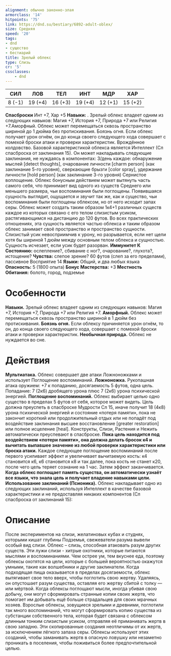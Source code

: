```yaml
---
alignment: обычно законно-злая
armorclass: '14'
hitpoints: '75'
link: https://dnd.su/bestiary/6892-adult-oblex/
size: Средняя
speed: '20'
tags:
- dnd
- существо
- бестиарий
title: Зрелый облекс
type: Слизь
cr: '5'
cssclasses:
    - dnd
---
```



| СИЛ | ЛОВ | ТЕЛ | ИНТ | МДР | ХАР |
|---|---|---|---|---|---|
| 8 (-1) | 19 (+4) | 16 (+3) | 19 (+4) | 12 (+1) | 15 (+2) |
**Спасброски** Инт +7, Хар +5
**Навыки:** . Зрелый облекс владеет одним из следующих навыков: Магия +7, История +7, Природа +7 или Религия +7.Аморфный. Облекс может перемещаться сквозь пространство шириной до 1 дюйма без протискивания.
Боязнь огня. Если облекс получает урон огнём, он до конца своего следующего хода совершает с помехой броски атаки и проверки характеристик.
Врождённое колдовство. Базовой характеристикой облекса является Интеллект (Сл спасброска от заклинания 15). Он может накладывать следующие заклинания, не нуждаясь в компонентах:
3/день каждое: обнаружение мыслей [detect thoughts], очарование личности [charm person] (как заклинание 5-го уровня), сверкающие брызги [color spray], удержание личности [hold person] (как заклинание 3-го уровня)
Сернистое воплощение. Облекс бонусным действием может вытянуть часть самого себя, что принимает вид одного из существ Среднего или меньшего размера, чьи воспоминания были поглощены. Появившаяся сущность выглядит, ощущается и звучит так же, как и существо, чьи воспоминания были поглощены облексом, но от него исходит запах серы. Облекс может создать таким образом 1к4+1 различных существ каждое из которых связано с его телом слизистым усиком, растягивающимся на дистанцию до 120 футов. Во всех практических отношениях, эта сущность является частью облекса и таким образом облекс занимает своё пространство и пространство сущности. Слизистый усик невосприимчив к урону, но разрывается, если нет щели хотя бы шириной 1 дюйм между основным телом облекса и сущностью. Сущность исчезает, если усик будет разорван.
**Иммунитет К Состоянию:** ослепление?, сбивание с ног?, очарование?, глухота?, истощение?
**Чувства:** слепое зрение? 60 футов (слеп за его пределами), пассивное Восприятие 14
**Языки:** Общий, и два любых языка
**Опасность:** 5 (1800 опыта)
**Бонус Мастерства:** +3
**Местность Обитания:** болото, город, подземье


# Особенности
**Навыки.** Зрелый облекс владеет одним из следующих навыков: Магия +7, История +7, Природа +7 или Религия +7.
**Аморфный.** Облекс может перемещаться сквозь пространство шириной в 1 дюйм без протискивания.
**Боязнь огня.** Если облексу причиняется урон огнём, то он, до конца своего следующего хода, совершает с помехой броски атаки и проверки характеристик.
**Необычная природа.** Облекс не нуждается во сне.


# Действия
**Мультиатака.** Облекс совершает две атаки Ложноножками и использует Поглощение воспоминаний.
**Ложноножка.** Рукопашная атака оружием: +7 к попаданию, досягаемость 5 футов, одна цель. Попадание: 7 (2к6) дробящего урона плюс 7 (2к6) урона психической энергией.
**Поглощение воспоминаний.** Облекс выбирает целью одно существо в пределах 5 футов от себя, которое может видеть. Цель должна преуспеть в спасброске Мудрости Сл 15, иначе получит 18 (4к8) урона психической энергией и состояние «потеря памяти», пока не закончит короткий или продолжительный отдых или не попадёт под воздействие заклинания высшее восстановление [greater restoration] или полное исцеление [heal]. Конструкты, Слизи, Растения и Нежить автоматически преуспевают в спасброске.
**Пока цель находится под воздействием «потери памяти», она должна делать бросок к4 и вычитать выпавшее значение из любой проверки характеристики или броска атаки.** Каждое следующее поглощение воспоминаний после первого усиливает эффект и увеличивает вычитаемую кость: к4 становится к6, к6 становится к8 и так далее, пока кость не станет к20, после чего цель теряет сознание на 1 час. Затем эффект заканчивается.
**Когда облекс поглощает память существа, он автоматически узнаёт все языки, что знала цель и получает владение навыками цели.** 
**Использование заклинаний (Псионика).** Облекс накладывает одно из следующих заклинаний, используя Интеллект в качестве базовой характеристики и не предоставляя никаких компонентов (Сл спасброска от заклинаний 15):


# Описание
После экспериментов на слизи, желатиновых кубах и студнях, которыми кишат глубины Подземья, свежеватели разума вывели особый вид слизи. Облекс – слизь, способная атаковать разум других существ. Эти лужи слизи - хитрые охотники, которые питаются мыслями и воспоминаниями. Чем острее ум, тем вкуснее еда, поэтому облексы охотятся на цели, которые с большей вероятностью окажутся умными, такие как волшебники и другие заклинатели. Когда подходящая пища оказывается в пределах досягаемости, облекс вытягивает свое тело вверх, чтобы поглотить свою жертву. Удаляясь, он опустошает разум существа, оставляя его жертву сбитой с толку — или мёртвой. Когда облексы поглощают мысли, иногда убивая свою добычу, они могут сформировать странные копии своих жертв, что помогает им добывать ещё больше страдальцев для своих мрачных хозяев. Взрослые облексы, зовущиеся зрелыми и древними, поглотили так много воспоминаний, что могут сформировать копию существа из субстанции собственного тела, которая будет связана с облексом длинным тонким слизистым усиком, отправляя её приманивать жертв в свою западню. Эти скопированные создания неотличимы от их жертв, за исключением лёгкого запаха серы. Облексы используют этих созданий, чтобы заманивать жертв в опасную ловушку или незаметно проникать в поселения, чтобы поживиться более предпочтительной целью.